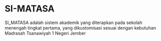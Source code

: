 # SI-MATASA
SI_MATASA adalah sistem akademik yang diterapkan pada sekolah menengah tingkat pertama, yang dikustomisasi sesuai dengan kebutuhan Madrasah Tsanawiyah 1 Negeri Jember
